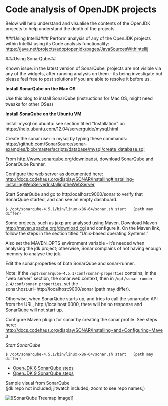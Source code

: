 # Code analysis of OpenJDK projects

Below will help understand and visualise the contents of the OpenJDK projects to help understand the depth of the projects.

###Using IntelliJ###
Perform analysis of any of the OpenJDK projects within IntelliJ using its Code analysis functionality:
https://java.net/projects/adoptopenjdk/pages/JavaSourcesWithIntellij


###Using SonarQube##

Known issue: in the latest version of SonarQube, projects are not visible via any of the widgets, after running analysis on them - its being investigate but please feel free to post solutions if you are able to resolve it before us.

**Install SonarQube on the Mac OS**

Use this blog to install SonarQube (instructions for Mac OS, might need tweaks for other OSes)

**Install SonaQube on the Ubuntu VM**

install mysql on ubuntu: see section titled "Installation" on https://help.ubuntu.com/12.04/serverguide/mysql.html

Create the sonar user in mysql by typing these commands: https://github.com/SonarSource/sonar-examples/blob/master/scripts/database/mysql/create_database.sql

From http://www.sonarqube.org/downloads/, download SonarQube and SonarQube Runner.

Configure the web server as documented here:  http://docs.codehaus.org/display/SONAR/Installing#Installing-installingWebServerInstallingtheWebServer

Start SonarQube and go to http:localhost:9000/sonar to verify that SonarQube started, and can see an empty dashboard.

```
$ /opt/sonarqube-4.5.1/bin/linux-x86-64/sonar.sh start   (path may differ)
```

Some projects, such as jaxp are analysed using Maven. Download Maven http://maven.apache.org/download.cgi and configure it. On the Maven link, follow the steps in the section titled “Unix-based operating Systems.”

Also set the MAVEN_OPTS environment variable - it’s needed when analysing the jdk project; otherwise, Sonar complains of not having enough memory to analyse the jdk.

Edit the sonar.properties of both SonarQube and sonar-runner.

Note: if the ```/opt/sonarqube-4.5.1/conf/sonar-properties``` contains, in the “web server” section, the sonar.web.context, then in ```/opt/sonar-runner-2.4/conf/sonar.properties```, set the sonar.host.url=http://localhost:9000/sonar (path may differ). 

Otherwise, when SonarQube starts up, and tries to call the sonarqube API from the URL, http://localhost:9000, there will be no response and SonarQube will not start up.

Configure Maven plugin for sonar by creating the sonar profile. See steps here: http://docs.codehaus.org/display/SONAR/Installing+and+Configuring+Maven 

*Start SonarQube*

```
$ /opt/sonarqube-4.5.1/bin/linux-x86-64/sonar.sh start   (path may differ)
```
* [OpenJDK 8 SonarQube steps](openjdk8_sonarqube_steps.md)
* [OpenJDK 9 SonarQube steps](openjdk9_sonarqube_steps.md)

Sample visual from SonarQube<br/>
(jdk repo not included; jitwatch included; zoom to see repo names;)

![[[SonarQube Treemap Image]]](SonarQube-OpenJDK8-treemap.jpg)